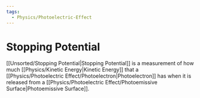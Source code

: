 ```yaml
---
tags:
  - Physics/Photoelectric-Effect
---
```

# Stopping Potential
[[Unsorted/Stopping Potential|Stopping Potential]] is a measurement of how much [[Physics/Kinetic Energy|Kinetic Energy]] that a [[Physics/Photoelectric Effect/Photoelectron|Photoelectron]] has when it is released from a [[Physics/Photoelectric Effect/Photoemissive Surface|Photoemissive Surface]].